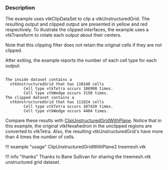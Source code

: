 ### Description

The example uses vtkClipDataSet to clip a vtkUnstructuredGrid. The resulting output and clipped output are presented in yellow and red respectively. To illustrate the clipped interfaces, the example uses a vtkTransform to rotate each output about their centers.

Note that this clipping filter does not retain the original cells if they are not clipped.

After exiting, the example reports the number of each cell type for each output:
<pre><code>
The inside dataset contains a
  vtkUnstructuredGrid that has 110148 cells
        Cell type vtkTetra occurs 106998 times.
        Cell type vtkWedge occurs 3150 times.
The clipped dataset contains a
  vtkUnstructuredGrid that has 111824 cells
        Cell type vtkTetra occurs 107420 times.
        Cell type vtkWedge occurs 4404 times.
</code></pre>

Compare these results with [ClipUnstructuredGridWithPlane](/Cxx/UnstructuredGrid/ClipUnstructuredGridWithPlane). Notice that in this example, the original vtkHexahedron in the unclipped regions are converted to vtkTetra. Also, the resulting vtkUnstructuredGrid's have more than 4 times the number of cells.

!!! example "usage"
    ClipUnstructuredGridWithPlane2 treemesh.vtk

!!! info "thanks"
    Thanks to Bane Sullivan for sharing the treemesh.vtk unstructured grid dataset.